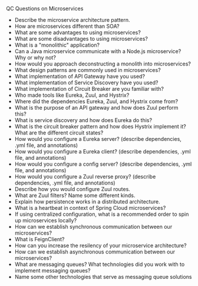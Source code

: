 QC Questions on Microservices
 - Describe the microservice architecture pattern.
 - How are microservices different than SOA?
 - What are some advantages to using microservices?
 - What are some disadvantages to using microservices?
 - What is a "monolithic" application?
 - Can a Java microservice communicate with a Node.js microservice? Why or why not? 
 - How would you approach deconstructing a monolith into microservices?
 - What design patterns are commonly used in microservices?
 - What implementation of API Gateway have you used?
 - What implementation of Service Discovery have you used?
 - What implementation of Circuit Breaker are you familiar with?
 - Who made tools like Eureka, Zuul, and Hystrix?
 - Where did the dependencies Eureka, Zuul, and Hystrix come from?
 - What is the purpose of an API gateway and how does Zuul perform this? 
 - What is service discovery and how does Eureka do this? 
 - What is the circuit breaker pattern and how does Hystrix implement it? What are the different circuit states? 
 - How would you configure a Eureka server? (describe dependencies, .yml file, and annotations)
 - How would you configure a Eureka client? (describe dependencies, .yml file, and annotations)
 - How would you configure a config server? (describe dependencies, .yml file, and annotations)
 - How would you configure a Zuul reverse proxy? (describe dependencies, .yml file, and annotations)
 - Describe how you would configure Zuul routes.
 - What are Zuul filters? Name some different kinds.
 - Explain how persistence works in a distributed architecture.
 - What is a heartbeat in context of Spring Cloud microservices?
 - If using centralized configuration, what is a recommended order to spin up microservices locally?
 - How can we establish synchronous communication between our microservices?
 - What is FeignClient?
 - How can you increase the resilency of your microservice architecture?
 - How can we establish asynchronous communication between our microservices?
 - What are messaging queues? What technologies did you work with to implement messaging queues?
 - Name some other technologies that serve as messaging queue solutions

